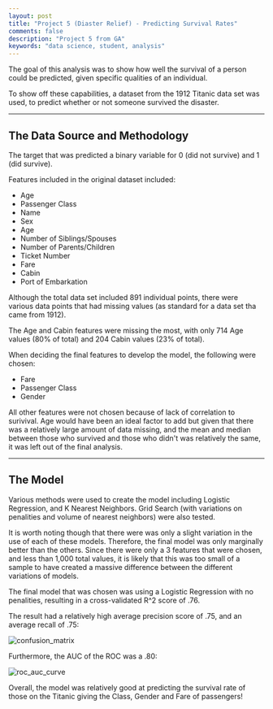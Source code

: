 ```yaml
---
layout: post
title: "Project 5 (Diaster Relief) - Predicting Survival Rates"
comments: false
description: "Project 5 from GA"
keywords: "data science, student, analysis"
---
```


The goal of this analysis was to show how well the survival of a person could be predicted, given specific qualities of an individual. 

To show off these capabilities, a dataset from the 1912 Titanic data set was used, to predict whether or not someone survived the disaster. 

---

## The Data Source and Methodology

The target that was predicted a binary variable for 0 (did not survive) and 1 (did survive).

Features included in the original dataset included:

- Age
- Passenger Class
- Name
- Sex
- Age
- Number of Siblings/Spouses
- Number of Parents/Children
- Ticket Number
- Fare
- Cabin
- Port of Embarkation

Although the total data set included 891 individual points, there were various data points that had missing values (as standard for a data set tha came from 1912).

The Age and Cabin features were missing the most, with only 714 Age values (80% of total) and 204 Cabin values (23% of total). 

When deciding the final features to develop the model, the following were chosen:

- Fare
- Passenger Class
- Gender

All other features were not chosen because of lack of correlation to surivival. Age would have been an ideal factor to add but given that there was a relatively large amount of data missing, and the mean and median between those who survived and those who didn't was relatively the same, it was left out of the final analysis. 

---

## The Model

Various methods were used to create the model including Logistic Regression, and K Nearest Neighbors. Grid Search (with variations on penalities and volume of nearest neighbors) were also tested. 

It is worth noting though that there were was only a slight variation in the use of each of these models. Therefore, the final model was only marginally better than the others. Since there were only a 3 features that were chosen, and less than 1,000 total values, it is likely that this was too small of a sample to have created a massive difference between the different variations of models.

The final model that was chosen was using a Logistic Regression with no penalities, resulting in a cross-validated R^2 score of .76. 

The result had a relatively high average precision score of .75, and an average recall of .75:

![confusion_matrix](http://yoyoyokatty.github.io/images_kl/project5-disasters/confusion_matrix.png)

Furthermore, the AUC of the ROC was a .80:

![roc_auc_curve](http://yoyoyokatty.github.io/images_kl/project5-disasters/roc_auc_curve.png)

Overall, the model was relatively good at predicting the survival rate of those on the Titanic giving the Class, Gender and Fare of passengers! 
